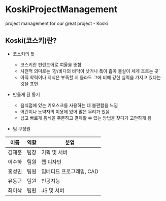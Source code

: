 # KoskiProjectManagement
project management for our great project - Koski

## Koski(코스키)란?
- 코스키의 뜻
  - 코스키란 핀란드어로 여울을 뜻함
  - 사전적 의미로는 '강/바다의 바닥이 낮거나 폭이 좁아 물살이 세게 흐르는 곳' 
  - 아직 학력이나 지식은 부족할 지 몰라도 그에 비해 강한 실력을 가지고 있다는 것을 표현
  
- 만들게 된 동기
  - 음식점에 있는 키오스크를 사용하는 데 불편함을 느낌
  - 어린이나 노약자의 이용에 있어 많은 무리가 있음
  - 쉽고 빠르게 음식을 주문하고 결제할 수 있는 방법을 찾다가 고안하게 됨
  
- 팀 구성원

| 이름 | 역할 | 분업 |
|------|-----|------|
| 김재훈 | 팀장 | 기획 및 서버 |
| 이수하 | 팀원 | 웹 디자인 |
| 홍성민 | 팀원 | 임베디드 프로그래밍, CAD |
| 유동근 | 팀원 | 인공지능 |
| 최이삭 | 팀원 | JS 및 서버 |
